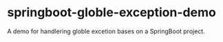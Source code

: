 # springboot-globle-exception-demo
A demo for handlering globle excetion bases on a SpringBoot project.

